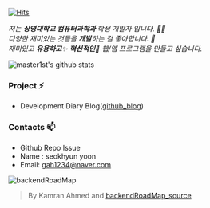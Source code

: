 [![Hits](https://hits.seeyoufarm.com/api/count/incr/badge.svg?url=https%3A%2F%2Fgithub.com%2Fmaster1st&count_bg=%2379C83D&title_bg=%23555555&icon=&icon_color=%23E7E7E7&title=hits&edge_flat=false)](https://hits.seeyoufarm.com)



<p>
  <em>
    저는 <b>상명대학교 컴퓨터과학과 </b> 학생 개발자 입니다. 👨‍💻 <br>
    다양한 재미있는 것들을 <b>개발</b>하는 걸 좋아합니다. 🎁 <br>
    재미있고 <b>유용하고</b>✨ <b>혁신적인</b>🎉 웹/앱 프로그램을 만들고 싶습니다. 
  </em>  
</p>

![master1st's github stats](https://github-readme-stats.vercel.app/api?username=master1st&show_icons=true)

  



### Project ⚡

* Development Diary Blog([github_blog](https://master1st.github.io))


### Contacts 📫

* Github Repo Issue
* Name : seokhyun yoon
* Email: gah1234@naver.com

![backendRoadMap](https://postfiles.pstatic.net/MjAyMTEwMTFfMjAx/MDAxNjMzOTIzMDg4MDQx.5D5XKtpgFDn8_MO-scuN9BKT_Jj8f8dz9JJjr_EOHcog.q2XJ8e979Nptb50zCOg4yMjll37keeWYJjVFfQTHauAg.PNG.gah1234/image.png?type=w773)

> By Kamran Ahmed  and [backendRoadMap_source](https://roadmap.sh/backend)
